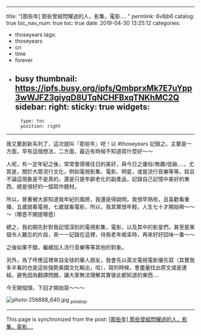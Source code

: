 
---
title: "[那些年] 那些曾經閃耀過的人，影集，電影.... "
permlink: 6v8jb6
catalog: true
toc_nav_num: true
toc: true
date: 2019-04-30 13:25:12
categories:
- thoseyears
tags:
- thoseyears
- cn
- time
- forever
- busy
thumbnail: https://ipfs.busy.org/ipfs/QmbprxMk7E7uYpp3wWJFZ3giyqD8UTqNCHFBxqTNKhMC2Q
sidebar:
    right:
        sticky: true
widgets:
    -
        type: toc
        position: right
---


我又要創新系列了，這次就叫『那些年』吧！以 #thoseyears 記錄之。主要是一方面，早有這個想法，二方面，最近有時候不知道寫什麼好～～

人呢，有一定年紀之後，常常會感嘆往日的美好，與今日之庸俗/無趣/低級....，尤其是，關於大眾流行文化，例如電視影集、電影、明星，或是流行音樂等等。姑且不論這現象是不是真的，還是只是年齡老化的副產品，記錄自己記憶中美好的東西，總是很好的一個寫作題材。

所以，冒著被大家知道我年紀的風險，我還是得說明，我很早熟啦，且喜歡看重播，五歲就看電視，七歲就看電影，所以，我其實很年輕，人生七十才開始嘛～～～（哪壺不開提哪壺）

總之，我初期先針對我記憶深刻的電視影集，電影，以及其中的影星們，甚至是某個令人難忘的片段，來一一記錄在這裡，待我老年痴呆時，再來好好回味一番～～

之後如果不錯，繼續加入流行音樂等等其他的對象。

另外，為了呼應這裡來自全球的華人朋友，我會先以英文電視電影優先寫（其實我多半看的也是這些強勢美國文化輸出，哈），寫的時候，會盡量找出原文或是連結，避免因為翻譯問題，讓大家無法理解其實彼此都知道的東西....

今天開個頭，下回才開始寫～～～ 


![photo-256888_640.jpg](https://ipfs.busy.org/ipfs/QmbprxMk7E7uYpp3wWJFZ3giyqD8UTqNCHFBxqTNKhMC2Q)
<sub>*pixabay*</sub>


- - -

This page is synchronized from the post: [[那些年] 那些曾經閃耀過的人，影集，電影.... ](https://steemit.com/@deanliu/6v8jb6)
